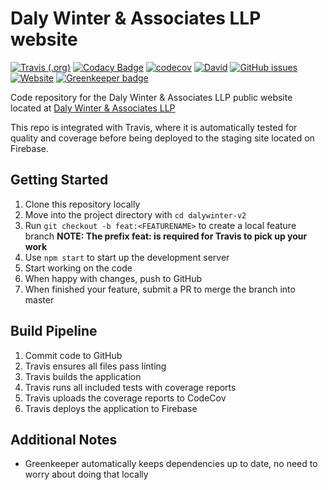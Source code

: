 # Daly Winter & Associates LLP website

[![Travis (.org)](https://img.shields.io/travis/codemastermick/dalywinter-v2.svg)](https://travis-ci.org/codemastermick/dalywinter-v2)
[![Codacy Badge](https://api.codacy.com/project/badge/Grade/416ae7ab519647198f2ad3cdb2a76e86)](https://www.codacy.com/app/codemastermick/dalywinter-v2?utm_source=github.com&utm_medium=referral&utm_content=codemastermick/dalywinter-v2&utm_campaign=Badge_Grade)
[![codecov](https://codecov.io/gh/codemastermick/dalywinter-v2/branch/master/graph/badge.svg)](https://codecov.io/gh/codemastermick/dalywinter-v2)
[![David](https://img.shields.io/david/codemastermick/dalywinter-v2.svg)](https://david-dm.org/codemastermick/dalywinter-v2)
[![GitHub issues](https://img.shields.io/github/issues/codemastermick/dalywinter-v2.svg)](https://github.com/codemastermick/dalywinter-v2/issues)
[![Website](https://img.shields.io/website/http/dalywinter.com.svg?down_color=red&down_message=offline&up_color=green&up_message=online)](http://dalywinter.com) [![Greenkeeper badge](https://badges.greenkeeper.io/codemastermick/dalywinter-v2.svg)](https://greenkeeper.io/)

Code repository for the Daly Winter & Associates LLP public website located at [Daly Winter & Associates LLP](https://dalywinter.com)

This repo is integrated with Travis, where it is automatically tested for quality and coverage before being deployed to the staging site located on Firebase.

## Getting Started

1. Clone this repository locally
2. Move into the project directory with `cd dalywinter-v2` 
3. Run `git checkout -b feat:<FEATURENAME>` to create a local feature branch **NOTE: The prefix feat: is required for Travis to pick up your work**
4. Use `npm start` to start up the development server
5. Start working on the code
6. When happy with changes, push to GitHub
7. When finished your feature, submit a PR to merge the branch into master

## Build Pipeline

1. Commit code to GitHub
2. Travis ensures all files pass linting
3. Travis builds the application
4. Travis runs all included tests with coverage reports
5. Travis uploads the coverage reports to CodeCov
6. Travis deploys the application to Firebase

## Additional Notes

* Greenkeeper automatically keeps dependencies up to date, no need to worry about doing that locally
